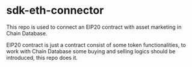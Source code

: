 # sdk-eth-connector

This repo is used to connect an EIP20 contract with asset marketing in Chain Database.

EIP20 contract is just a contract consist of some token functionalities, to work with Chain Database some buying and selling logics should be introduced, this repo does it.
